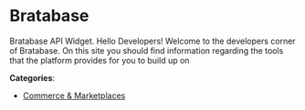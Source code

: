 # Bratabase

Bratabase API Widget. Hello Developers! Welcome to the developers corner of Bratabase.  On this site you should find information regarding the tools that the platform provides for you to build up on

**Categories**:

- [Commerce & Marketplaces](https://github/apis-list/apis-list#commerce-and-marketplaces)



